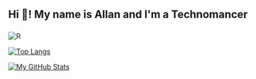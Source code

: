 <h2 align="left">Hi 👋! My name is Allan and I'm a Technomancer</h2>

###
![R](https://github.com/DarkStarStrix/DarkStarStrix/assets/108637439/72bd42b6-4b7a-48fb-9933-8c9d073f88cf)

[![Top Langs](https://github-readme-stats.vercel.app/api/top-langs/?username=DarkStarStrix&layout=compact&theme=vision-friendly-dark)](https://github.com/anuraghazra/github-readme-stats)

[![My GitHub Stats](https://github-readme-stats.vercel.app/api/?username=DarkStarStrix&count_private=true&theme=tokyonight&showicons=true)]()

 
###
